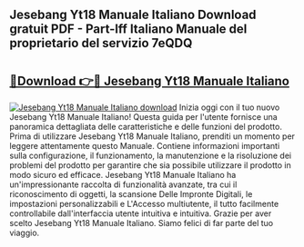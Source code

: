 ## Jesebang Yt18 Manuale Italiano Download gratuit PDF - Part-lff Italiano Manuale del proprietario del servizio 7eQDQ

# <h2><a href="http://dfelv12.blite.top/?on=Jesebang+Yt18+Manuale+Italiano">🔗Download 👉🔴 Jesebang Yt18 Manuale Italiano</a></h2>

[![Jesebang Yt18 Manuale Italiano download](https://i.imgur.com/lujVjoI.png)](http://dfelv12.blite.top/?on=Jesebang+Yt18+Manuale+Italiano)
Inizia oggi con il tuo nuovo Jesebang Yt18 Manuale Italiano! Questa guida per l'utente fornisce una panoramica dettagliata delle caratteristiche e delle funzioni del prodotto. Prima di utilizzare Jesebang Yt18 Manuale Italiano, prenditi un momento per leggere attentamente questo Manuale. Contiene informazioni importanti sulla configurazione, il funzionamento, la manutenzione e la risoluzione dei problemi del prodotto per garantire che sia possibile utilizzare il prodotto in modo sicuro ed efficace. Jesebang Yt18 Manuale Italiano ha un'impressionante raccolta di funzionalità avanzate, tra cui il riconoscimento di oggetti, la scansione Delle Impronte Digitali, le impostazioni personalizzabili e L'Accesso multiutente, il tutto facilmente controllabile dall'interfaccia utente intuitiva e intuitiva. Grazie per aver scelto Jesebang Yt18 Manuale Italiano. Siamo felici di far parte del tuo viaggio.
